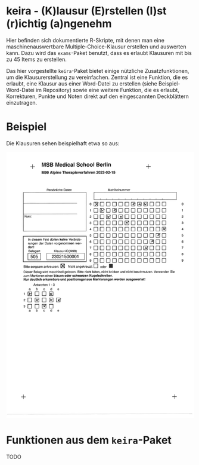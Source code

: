 # keira - (K)lausur (E)rstellen (I)st (r)ichtig (a)ngenehm

Hier befinden sich dokumentierte R-Skripte, mit denen man eine maschinenauswertbare Multiple-Choice-Klausur erstellen und auswerten kann. 
Dazu wird das `exams`-Paket benutzt, dass es erlaubt Klausuren mit bis zu 45 Items zu erstellen. 

Das hier vorgestellte `keira`-Paket bietet einige nützliche Zusatzfunktionen, um die Klausurerstellung zu vereinfachen. Zentral ist
eine Funktion, die es erlaubt, eine Klausur aus einer Word-Datei zu erstellen (siehe Beispiel-Word-Datei im Repository) sowie eine
weitere Funktion, die es erlaubt, Korrekturen, Punkte und Noten direkt auf den eingescannten Deckblättern einzutragen.

# Beispiel

Die Klausuren sehen beispielhaft etwa so aus:

![](https://github.com/brandmaier/keira_workshop/blob/main/scans/KM_C360i23042516330-001.png)

# Funktionen aus dem `keira`-Paket

TODO
